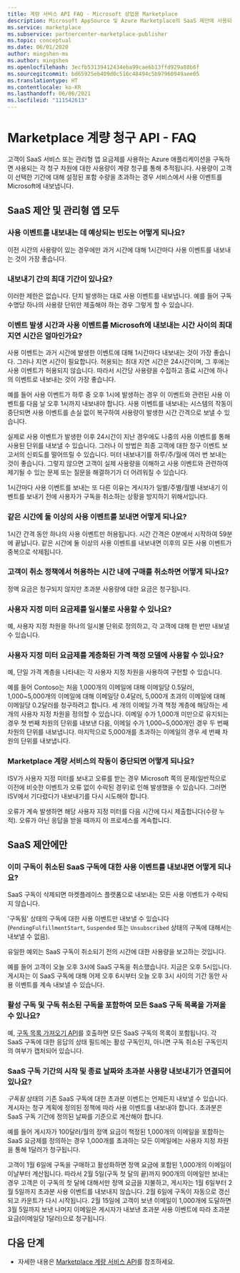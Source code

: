 ```yaml
---
title: 계량 서비스 API FAQ - Microsoft 상업용 Marketplace
description: Microsoft AppSource 및 Azure Marketplace의 SaaS 제안에 사용되는 계량 서비스 API에 대한 질문과 대답입니다.
ms.service: marketplace
ms.subservice: partnercenter-marketplace-publisher
ms.topic: conceptual
ms.date: 06/01/2020
author: mingshen-ms
ms.author: mingshen
ms.openlocfilehash: 3ecfb53139412434eba99cae6b13ffd929a88b6f
ms.sourcegitcommit: bd65925eb409d0c516c48494c5b97960949aee05
ms.translationtype: HT
ms.contentlocale: ko-KR
ms.lasthandoff: 06/06/2021
ms.locfileid: "111542613"
---
```

# <a name="marketplace-metered-billing-apis---faq"></a>Marketplace 계량 청구 API - FAQ

고객이 SaaS 서비스 또는 관리형 앱 요금제를 사용하는 Azure 애플리케이션을 구독하면 사용되는 각 청구 차원에 대한 사용량이 계량 청구를 통해 추적됩니다.  사용량이 고객이 선택한 기간에 대해 설정된 포함 수량을 초과하는 경우 서비스에서 사용 이벤트를 Microsoft에 내보냅니다.

## <a name="for-both-saas-offers-and-managed-apps"></a>SaaS 제안 및 관리형 앱 모두

### <a name="how-often-is-it-expected-to-emit-usage"></a>사용 이벤트를 내보내는 데 예상되는 빈도는 어떻게 되나요?

이전 시간의 사용량이 있는 경우에만 과거 시간에 대해 1시간마다 사용 이벤트를 내보내는 것이 가장 좋습니다.

### <a name="is-there-a-maximal-period-between-one-emission-and-the-next-one"></a>내보내기 간의 최대 기간이 있나요?

이러한 제한은 없습니다. 단지 발생하는 대로 사용 이벤트를 내보냅니다. 예를 들어 구독 수명당 하나의 사용량 단위만 제출해야 하는 경우 그렇게 할 수 있습니다.

### <a name="what-is-the-maximum-delay-between-the-time-an-event-occurs-and-the-time-a-usage-event-is-emitted-to-microsoft"></a>이벤트 발생 시간과 사용 이벤트를 Microsoft에 내보내는 시간 사이의 최대 지연 시간은 얼마인가요?

사용 이벤트는 과거 시간에 발생한 이벤트에 대해 1시간마다 내보내는 것이 가장 좋습니다. 그러나 지연 시간이 필요합니다. 허용되는 최대 지연 시간은 24시간이며, 그 후에는 사용 이벤트가 허용되지 않습니다. 따라서 시간당 사용량을 수집하고 종료 시간에 하나의 이벤트로 내보내는 것이 가장 좋습니다.

예를 들어 사용 이벤트가 하루 중 오후 1시에 발생하는 경우 이 이벤트와 관련된 사용 이벤트를 다음 날 오후 1시까지 내보내야 합니다.  사용 이벤트를 내보내는 시스템의 작동이 중단되면 사용 이벤트를 손실 없이 복구하여 사용량이 발생한 시간 간격으로 보낼 수 있습니다.

실제로 사용 이벤트가 발생한 이후 24시간이 지난 경우에도 나중의 사용 이벤트를 통해 사용된 단위를 내보낼 수 있습니다.  그러나 이 방법은 최종 고객에 대한 청구 이벤트 보고서의 신뢰도를 떨어뜨릴 수 있습니다.  미터 내보내기를 하루/주/월에 여러 번 보내는 것이 좋습니다.  그렇지 않으면 고객이 실제 사용량을 이해하고 사용 이벤트와 관련하여 제기될 수 있는 문제 또는 질문을 해결하기가 더 어려워질 수 있습니다.

1시간마다 사용 이벤트를 보내는 또 다른 이유는 게시자가 일별/주별/월별 내보내기 이벤트를 보내기 전에 사용자가 구독을 취소하는 상황을 방지하기 위해서입니다.

### <a name="what-happens-when-you-send-more-than-one-usage-event-in-the-same-hour"></a>같은 시간에 둘 이상의 사용 이벤트를 보내면 어떻게 되나요?

1시간 간격 동안 하나의 사용 이벤트만 허용됩니다. 시간 간격은 0분에서 시작하여 59분에 끝납니다.  같은 시간에 둘 이상의 사용 이벤트를 내보내면 이후의 모든 사용 이벤트가 중복으로 삭제됩니다.

### <a name="what-happens-when-the-customer-cancels-the-purchase-within-the-time-allowed-by-the-cancellation-policy"></a>고객이 취소 정책에서 허용하는 시간 내에 구매를 취소하면 어떻게 되나요?

정액 요금은 청구되지 않지만 초과분 사용량에 대한 요금은 청구됩니다.

### <a name="can-custom-meter-plans-be-used-for-one-time-payments"></a>사용자 지정 미터 요금제를 일시불로 사용할 수 있나요?

예, 사용자 지정 차원을 하나의 일시불 단위로 정의하고, 각 고객에 대해 한 번만 내보낼 수 있습니다.

### <a name="can-custom-meter-plans-be-used-to-tiered-pricing-model"></a>사용자 지정 미터 요금제를 계층화된 가격 책정 모델에 사용할 수 있나요?

예, 단일 가격 계층을 나타내는 각 사용자 지정 차원을 사용하여 구현할 수 있습니다.

예를 들어 Contoso는 처음 1,000개의 이메일에 대해 이메일당 0.5달러, 1,000~5,000개의 이메일에 대해 이메일당 0.4달러, 5,000개 초과의 이메일에 대해 이메일당 0.2달러를 청구하려고 합니다. 세 개의 이메일 가격 책정 계층에 해당하는 세 개의 사용자 지정 차원을 정의할 수 있습니다. 이메일 수가 1,000개 미만으로 유지되는 경우 첫 번째 차원의 단위를 내보낸 다음, 이메일 수가 1,000~5,000개인 경우 두 번째 차원의 단위를 내보냅니다. 마지막으로 5,000개를 초과하는 이메일의 경우 세 번째 차원의 단위를 내보냅니다.

### <a name="what-happens-if-the-marketplace-metering-service-has-an-outage"></a>Marketplace 계량 서비스의 작동이 중단되면 어떻게 되나요?

ISV가 사용자 지정 미터를 보내고 오류를 받는 경우 Microsoft 쪽의 문제(일반적으로 이전에 비슷한 이벤트가 오류 없이 수락된 경우)로 인해 발생했을 수 있습니다. 그러면 ISV에서 기다렸다가 내보내기를 다시 시도해야 합니다.

오류가 계속 발생하면 해당 사용자 지정 미터를 다음 시간에 다시 제출합니다(수량 누적). 오류가 아닌 응답을 받을 때까지 이 프로세스를 계속합니다.

## <a name="for-saas-offers-only"></a>SaaS 제안에만

### <a name="what-happens-when-you-emit-usage-for-a-saas-subscription-that-has-been-unsubscribed-already"></a>이미 구독이 취소된 SaaS 구독에 대한 사용 이벤트를 내보내면 어떻게 되나요?

SaaS 구독이 삭제되면 마켓플레이스 플랫폼으로 내보내는 모든 사용 이벤트가 수락되지 않습니다.

'구독됨' 상태의 구독에 대한 사용 이벤트만 내보낼 수 있습니다(`PendingFulfillmentStart`, `Suspended` 또는 `Unsubscribed` 상태의 구독에 대해서는 내보낼 수 없음).

유일한 예외는 SaaS 구독이 취소되기 전의 시간에 대한 사용량을 보고하는 것입니다.

예를 들어 고객이 오늘 오후 3시에 SaaS 구독을 취소했습니다. 지금은 오후 5시입니다. 게시자는 이 SaaS 구독에 대해 어제 오후 6시부터 오늘 오후 3시 사이의 기간 동안 사용 이벤트를 계속 내보낼 수 있습니다.

### <a name="can-you-get-a-list-of-all-saas-subscriptions-including-active-and-unsubscribed-subscriptions"></a>활성 구독 및 구독 취소된 구독을 포함하여 모든 SaaS 구독 목록을 가져올 수 있나요?

예, [구독 목록 가져오기 API](partner-center-portal/pc-saas-fulfillment-api-v2.md#subscription-apis)를 호출하면 모든 SaaS 구독의 목록이 포함됩니다. 각 SaaS 구독에 대한 응답의 상태 필드에는 활성 구독인지, 아니면 구독 취소된 구독인지의 여부가 캡처되어 있습니다.

### <a name="are-the-start-and-end-dates-of-saas-subscription-term-and-overage-usage-emission-connected"></a>SaaS 구독 기간의 시작 및 종료 날짜와 초과분 사용량 내보내기가 연결되어 있나요?

*구독됨* 상태의 기존 SaaS 구독에 대한 초과분 이벤트는 언제든지 내보낼 수 있습니다. 게시자는 청구 계획에 정의된 정책에 따라 사용 이벤트를 내보내야 합니다. 초과분은 SaaS 구독 기간에 정의된 날짜를 기준으로 계산해야 합니다. 

예를 들어 게시자가 100달러/월의 정액 요금이 책정된 1,000개의 이메일을 포함하는 SaaS 요금제를 정의하는 경우 1,000개를 초과하는 모든 이메일에는 사용자 지정 차원을 통해 1달러가 청구됩니다.

고객이 1월 6일에 구독을 구매하고 활성화하면 정액 요금에 포함된 1,000개의 이메일이 이날부터 계산됩니다. 따라서 2월 5일(구독 첫 달의 끝)까지 900개의 이메일만 보내는 경우 고객은 이 구독의 첫 달에 대해서만 정액 요금을 지불하고, 게시자는 1월 6일부터 2월 5일까지 초과분 사용 이벤트를 내보내지 않습니다. 2월 6일에 구독이 자동으로 갱신되고 카운트가 다시 시작됩니다. 2월 15일에 고객이 보낸 이메일이 1,000개에 도달하면 3월 5일까지 보낸 나머지 이메일은 게시자가 내보낸 초과분 사용 이벤트에 따라 초과분 요금(이메일당 1달러)으로 청구됩니다.

## <a name="next-steps"></a>다음 단계

- 자세한 내용은 [Marketplace 계량 서비스 API](./marketplace-metering-service-apis.md)를 참조하세요.
